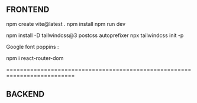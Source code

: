 FRONTEND 
---------------
npm create vite@latest .
npm install
npm run dev

npm install -D tailwindcss@3 postcss autoprefixer
npx tailwindcss init -p

Google font poppins :
<style>
@import url('https://fonts.googleapis.com/css2?family=Poppins:ital,wght@0,100;0,200;0,300;0,400;0,500;0,600;0,700;0,800;0,900;1,100;1,200;1,300;1,400;1,500;1,600;1,700;1,800;1,900&display=swap');
</style>


npm i react-router-dom




==========================================================================

BACKEND
---------------

